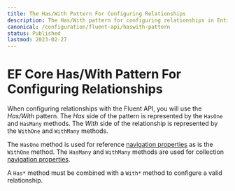 ```yaml
---
title: The Has/With Pattern For Configuring Relationships
description: The Has/With pattern for configuring relationships in Entity Framework Core
canonical: /configuration/fluent-api/haswith-pattern
status: Published
lastmod: 2023-02-27
---
```


# EF Core Has/With Pattern For Configuring Relationships

When configuring relationships with the Fluent API, you will use the _Has/With_ pattern. The _Has_ side of the pattern is represented by the `HasOne` and `HasMany` methods. The _With_ side of the relationship is represented by the `WithOne` and `WithMany` methods.

The `HasOne` method is used for reference [navigation properties](/relationships#navigation-properties) as is the `WithOne` method. The `HasMany` and `WithMany` methods are used for collection [navigation properties](/relationships#navigation-properties).

A `Has*` method must be combined with a `With*` method to configure a valid relationship.

